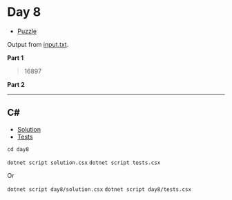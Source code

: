# Day 8

- [Puzzle](PUZZLE.md)

Output from [input.txt](input.txt).
<!-- Output from [input.txt](day8/input.txt). -->

**Part 1**

> 16897

**Part 2**

> 

---

## C\#

- [Solution](solution.csx)
- [Tests](tests.csx)

`cd day8`

`dotnet script solution.csx`
`dotnet script tests.csx`

Or

`dotnet script day8/solution.csx`
`dotnet script day8/tests.csx`
